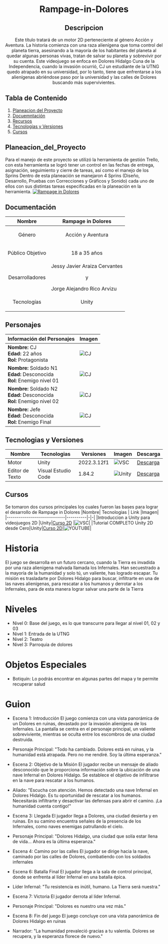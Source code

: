 <h1 align="center">
 Rampage-in-Dolores
</h1>
<h2 align="center">
 Descripcion
</h2>
<p align = "center">
 Este título tratará de un motor 2D perteneciente al género Acción y Aventura. La historia comienza con una raza alienígena que toma control del planeta tierra, asesinando a la mayoría de los habitantes del planeta al quedar algunas personas vivas, tratan de salvar su planeta y sobrevivir por su cuenta. Este videojuego se enfoca en Dolores Hidalgo Cuna de la Independencia, cuando la invasión ocurrió, CJ un estudiante de la UTNG quedo atrapado en su universidad, por lo tanto, tiene que enfrentarse a los alienígenas abriéndose paso por la universidad y las calles de Dolores buscando más supervivientes.
</p>
<h2>
 Tabla de Contenido
</h2>

1. [Planeacion del Proyecto](#planeacion_del_proyecto)
2. [Docuemntación](#documentación)
3. [Recursos](#recursos)
4. [Tecnologias y Versiones](#tecnologias_y_versiones)
5. [Cursos](#cursos)

## Planeacion_del_Proyecto

Para el manejo de este proyecto se utilizó la herramienta de gestión Trello, con esta herramienta se logró tener un control en las fechas de entrega, asignación, seguimiento y cierre de tareas, así como el manejo de los Sprins
Dentro de esta planeación se manejaron 4 Sprins  (Diseño, Desarrollo, Pruebas con Correcciones y Gráficos y Sonido) cada uno de ellos con sus distintas tareas especificadas en la planeación en la herramienta.
[![Rampage in Dolores](Recursos/Imagenes/Trello.png)](https://trello.com/invite/b/gSOHMoco/ATTI30bae9661405075f4dc8e277c053d957BF3BAC1D/rampage-dolores)


## Documentación
| Nombre              | Rampage in Dolores                       |
|---------------------|------------------------------------------|
| <p align = "center">Género </p>          | <p align = "center">Acción y Aventura</p>|
|<p align = "center">Público Objetivo</p>  | <p align = "center">18 a 35 años</p>     |
|<p align = "center">Desarrolladores</p>| Jessy Javier Araiza Cervantes <br> <p align = "center">y</p>  Jorge Alejandro Rico Arvizu |
|<p align = "center">Tecnologías </p>| <p align = "center">Unity</p>            |

## Personajes
| Información del Personajes  | Imagen                        |
|-----------------------------|-------------------------------|
| **Nombre:** CJ <br> **Edad:** 22 años <br>  **Rol:** Protagonista      | ![CJ](Recursos/Imagenes/CJ.png) |
| **Nombre:** Soldado N1 <br> **Edad:** Desconocida <br>  **Rol:** Enemigo nivel 01    | ![CJ](Recursos/Imagenes/Enemigo.png) |
| **Nombre:** Soldado N2 <br> **Edad:** Desconocida <br>  **Rol:** Enemigo nivel 02    | ![CJ](Recursos/Imagenes/CJ.png) |
| **Nombre:** Jefe <br> **Edad:** Desconocida <br>  **Rol:** Enemigo Final    | ![CJ](Recursos/Imagenes/CJ.png) |

## Tecnologias y Versiones
|Nombre| Tecnologias  | Versiones            |Imagen|Descarga|
|-----------------------------|----------|-|-|-|
|Motor |Unity|2022.3.12f1|![VSC](Recursos/Imagenes/VSC.png)|[Descarga](https://unity.com/es/download)|
|Editor de Texto|Visual Estudio Code|1.84.2|![Unity](Recursos/Imagenes/UnityHub.png)|[Descarga](https://code.visualstudio.com/)|


## Cursos

Se tomaron dos cursos principales los cuales fueron las bases para lograr el desarrollo de Rampage in Dolores 
|Nombre| Tecnologias  | Link        |Imagen|
|-----------------------------|----------|-|-|
|Introduccion a Unity para videojuegos 2D |Unity|[Curso 2D](https://www.domestika.org/es/courses/716-introduccion-a-unity-para-videojuegos-2d/course) |![VSC](Recursos/Imagenes/Curso_2DDomestica.png)|
|Tutorial COMPLETO Unity 2D desde Cero|Unity|[Curso 2D](https://www.youtube.com/watch?v=GbmRt0wydQU&pp=ygUOY3Vyc28gMmQgdW5pdHk%3D)|![YOUTUBE](Recursos/Imagenes/Curso_2DYoutube.png)|



# Historia
El juego se desarrolla en un futuro cercano, cuando la Tierra es invadida por una raza alienígena malvada llamada los Infernales. Han secuestrado a la mayoría de la humanidad y solo tú, un valiente, has logrado escapar. Tu misión es trasladarte por Dolores Hidalgo para buscar, infiltrarte en una de las naves alienígenas, para rescatar a los humanos y derrotar a los Infernales, para de esta manera lograr salvar una parte de la Tierra

# Niveles
- Nivel 0: Base del juego, es lo que transcurre para llegar al nivel 01, 02 y 03
- Nivel 1: Entrada de la UTNG 
- Nivel 2: Teatro
- Nivel 3: Parroquia de dolores


# Objetos Especiales
- Botiquín: Lo podrás encontrar en algunas partes del mapa y te permite recuperar salud

# Guion
- Escena 1: Introducción
El juego comienza con una vista panorámica de un Dolores en ruinas, devastado por la invasión alienígena de los Infernales. La pantalla se centra en el personaje principal, un valiente sobreviviente, mientras se oculta entre los escombros de una ciudad destruida.

- Personaje Principal: 
"Todo ha cambiado. Dolores está en ruinas, y la humanidad está atrapada. Pero no me rendiré. Soy la última esperanza."

- Escena 2: Objetivo de la Misión
El jugador recibe un mensaje de aliado desconocido que le proporciona información sobre la ubicación de una nave Infernal en Dolores Hidalgo. Se establece el objetivo de infiltrarse en la nave para rescatar a los humanos.

- Aliado:
"Escucha con atención. Hemos detectado una nave Infernal en Dolores Hidalgo. Es tu oportunidad de rescatar a los humanos. Necesitarás infiltrarte y desactivar las defensas para abrir el camino. ¡La humanidad cuenta contigo!"

- Escena 3: Llegada
El jugador llega a Dolores, una ciudad desierta y en ruinas. En su camino encuentra señales de la presencia de los Infernales, como naves enemigas patrullando el cielo.

- Personaje Principal:
"Dolores Hidalgo, una ciudad que solía estar llena de vida... Ahora es la última esperanza."
- Escena 4: Camino por las calles
El jugador se dirige hacia la nave, caminado por las calles de Dolores, combatiendo con los soldados infernales


- Escena 6: Batalla Final
El jugador llega a la sala de control principal, donde se enfrenta al líder Infernal en una batalla épica.

- Líder Infernal:
"Tu resistencia es inútil, humano. La Tierra será nuestra."

- Escena 7: Victoria
El jugador derrota al líder Infernal.

- Personaje Principal:
"Dolores es nuestro una vez más."

- Escena 8: Fin del juego
El juego concluye con una vista panorámica de Dolores Hidalgo en ruinas 

- Narrador:
"La humanidad prevaleció gracias a tu valentía. Dolores se recupera, y la esperanza florece de nuevo."

